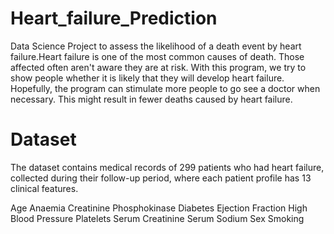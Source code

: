 # Heart_failure_Prediction
   Data Science Project to assess the likelihood of a death event by heart failure.Heart failure is one of the most common causes of death. Those affected often aren't aware they are at risk. With this program, we try to show people whether it is likely that they will develop heart failure. Hopefully, the program can stimulate more people to go see a doctor when necessary. This might result in fewer deaths caused by heart failure.

# Dataset
  The dataset contains medical records of 299 patients who had heart failure, collected during their follow-up period, where each patient profile has 13 clinical features.

Age
Anaemia
Creatinine Phosphokinase
Diabetes
Ejection Fraction
High Blood Pressure
Platelets
Serum Creatinine
Serum Sodium
Sex
Smoking

